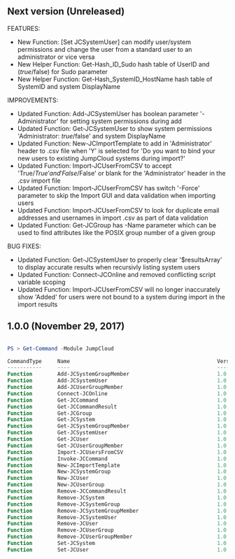 ## Next version (Unreleased)

FEATURES:

- New Function: [Set JCSystemUser] can modify user/system permissions and change the user from a standard user to an administrator or vice versa
- New Helper Function: Get-Hash_ID_Sudo hash table of UserID and ($true/$false) for Sudo parameter
- New Helper Function: Get-Hash_SystemID_HostName hash table of SystemID and system DisplayName


IMPROVEMENTS:

- Updated Function: Add-JCSystemUser has boolean parameter '-Administrator' for setting system permissions during add
- Updated Function: Get-JCSystemUser to show system permissions 'Administrator: $true/$false' and system DisplayName
- Updated Function: New-JCImportTemplate to add in 'Administrator' header to .csv file when 'Y' is selected for 'Do you want to bind your new users to existing JumpCloud systems during import?'
- Updated Function: Import-JCUserFromCSV to accept 'True/$True' and 'False/$False' or blank for the 'Administrator' header in the .csv import file
- Updated Function: Import-JCUserFromCSV has switch '-Force' parameter to skip the Import GUI and data validation when importing users
- Updated Function: Import-JCUserFromCSV to look for duplicate email addresses and usernames in import .csv as part of data validation
- Updated Function: Get-JCGroup has -Name parameter which can be used to find attributes like the POSIX group number of a given group 



BUG FIXES:

- Updated Function: Get-JCSystemUser to properly clear '$resultsArray' to display accurate results when recursivly listing system users
- Updated Function: Connect-JCOnline and removed conflicting script variable scoping
- Updated Function: Import-JCUserFromCSV will no longer inaccurately show 'Added' for users were not bound to a system during import in the import results


## 1.0.0 (November 29, 2017)

```PowerShell

PS > Get-Command -Module JumpCloud

CommandType     Name                                               Version    Source
-----------     ----                                               -------    ------
Function        Add-JCSystemGroupMember                            1.0.0      JumpCloud
Function        Add-JCSystemUser                                   1.0.0      JumpCloud
Function        Add-JCUserGroupMember                              1.0.0      JumpCloud
Function        Connect-JCOnline                                   1.0.0      JumpCloud
Function        Get-JCCommand                                      1.0.0      JumpCloud
Function        Get-JCCommandResult                                1.0.0      JumpCloud
Function        Get-JCGroup                                        1.0.0      JumpCloud
Function        Get-JCSystem                                       1.0.0      JumpCloud
Function        Get-JCSystemGroupMember                            1.0.0      JumpCloud
Function        Get-JCSystemUser                                   1.0.0      JumpCloud
Function        Get-JCUser                                         1.0.0      JumpCloud
Function        Get-JCUserGroupMember                              1.0.0      JumpCloud
Function        Import-JCUsersFromCSV                              1.0.0      JumpCloud
Function        Invoke-JCCommand                                   1.0.0      JumpCloud
Function        New-JCImportTemplate                               1.0.0      JumpCloud
Function        New-JCSystemGroup                                  1.0.0      JumpCloud
Function        New-JCUser                                         1.0.0      JumpCloud
Function        New-JCUserGroup                                    1.0.0      JumpCloud
Function        Remove-JCCommandResult                             1.0.0      JumpCloud
Function        Remove-JCSystem                                    1.0.0      JumpCloud
Function        Remove-JCSystemGroup                               1.0.0      JumpCloud
Function        Remove-JCSystemGroupMember                         1.0.0      JumpCloud
Function        Remove-JCSystemUser                                1.0.0      JumpCloud
Function        Remove-JCUser                                      1.0.0      JumpCloud
Function        Remove-JCUserGroup                                 1.0.0      JumpCloud
Function        Remove-JCUserGroupMember                           1.0.0      JumpCloud
Function        Set-JCSystem                                       1.0.0      JumpCloud
Function        Set-JCUser                                         1.0.0      JumpCloud


```

